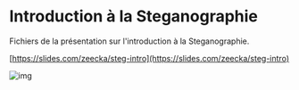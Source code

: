 # Introduction à la Steganographie

Fichiers de la présentation sur l'introduction à la Steganographie.

[https://slides.com/zeecka/steg-intro](https://slides.com/zeecka/steg-intro)

![img](https://raw.githubusercontent.com/Zeecka/DiapoStegano/master/Scripts/Lenna.png)
